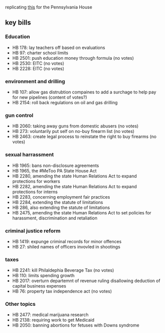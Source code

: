 replicating [this](https://www.dataforprogress.org/par-scores/) for the Pennsylvania House

## key bills

### Education

- HB 178: lay teachers off based on evaluations
- HB 97: charter school limits
- HB 2501: push education money through formula (no votes)
- HB 2530: EITC (no votes)
- HB 2228: EITC (no votes)

### environment and drilling

- HB 107: allow gas distrubtion compaines to add a surchage to help pay for new pipelines (content of votes?)
- HB 2154: roll back regulations on oil and gas drilling

### gun control

- HB 2060: taking away guns from domestic abusers (no votes)
- HB 273: voluntarily put self on no-buy firearm list (no votes)
- HB 2463: create legal process to reinstate the right to buy firearms (no votes)

### sexual harrassment

- HB 1965: bans non-disclosure agreements 
- HB 1965, the #MeToo PA State House Act
- HB 2280, amending the state Human Relations Act to expand protections for workers
- HB 2282, amending the state Human Relations Act to expand protections for interns
- HB 2283, concerning employment fair practices
- HB 2284, extending the statute of limitations
- HB 286, also extending the statute of limitations
- HB 2475, amending the state Human Relations Act to set policies for harassment, discrimination and retaliation

### criminal justice reform

- HB 1419: expunge criminal records for minor offences 
- HB 27: shiled names of officers invovled in shootings 

### taxes

- HB 2241: kill Philaldephia Beverage Tax (no votes)
- HB 110: limits spending growth 
- HB 2017: overturn departemnt of revenue ruling disallowing deduction of capital business expenses
- HB 76: property tax independence act (no votes)

### Other topics
- HB 2477: medical marijuana research
- HB 2138: requiring work to get Medicaid
- HB 2050: banning abortions for fetuses with Downs syndrome

